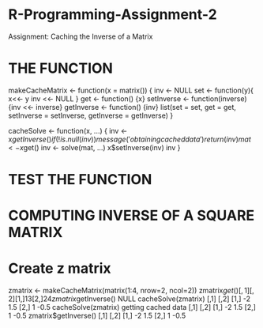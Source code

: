 # R-Programming-Assignment-2
Assignment: Caching the Inverse of a Matrix

# THE FUNCTION
makeCacheMatrix <- function(x = matrix()) {
  inv <- NULL
  set <- function(y){
    x<<- y
    inv <<- NULL
  }
  get <- function() {x}
  setInverse <- function(inverse) {inv <<- inverse}
  getInverse <- function() {inv}
  list(set = set, 
       get = get, 
       setInverse = setInverse, 
       getInverse = getInverse)
}

cacheSolve <- function(x, ...) {
  inv <- x$getInverse()
  if(!is.null(inv)){
    message('obtaining cached data')
    return(inv)
  }
  mat <- x$get()
  inv <- solve(mat, ...)
  x$setInverse(inv)
  inv
}

# TEST THE FUNCTION
# COMPUTING INVERSE OF A SQUARE MATRIX
# Create z matrix
zmatrix <- makeCacheMatrix(matrix(1:4, nrow=2, ncol=2))
 zmatrix$get()
[,1] [,2]
[1,]    1    3
[2,]    2    4
 zmatrix$getInverse()
NULL
 cacheSolve(zmatrix)
[,1] [,2]
[1,]   -2  1.5
[2,]    1 -0.5
 cacheSolve(zmatrix)
getting cached data
[,1] [,2]
[1,]   -2  1.5
[2,]    1 -0.5
 zmatrix$getInverse()
[,1] [,2]
[1,]   -2  1.5
[2,]    1 -0.5
